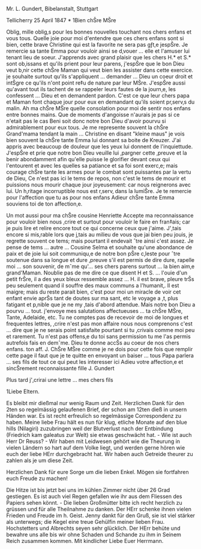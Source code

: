 Mr. L. Gundert, Bibelanstalt, Stuttgart

 Tellicherry 25 April 1847
 <Sonnt Jub.>*
1Bien chŠre MŠre

Oblig‚ mille oblig‚s pour les bonnes nouvelles touchant nos chers enfans et vous tous. Quelle joie pour moi d'entendre que ces chers enfans sont si bien, cette brave Christine qui est la favorite ne sera pas gƒt‚e jespŠre. Je remercie sa tante Emma pour vouloir ainsi se d‚vouer … elle et l'amuser lui tenant lieu de soeur. J'apprends avec grand plaisir que les chers H.<ermann>* et S.<amuel>* sont ob‚issans et qu'ils prient pour leur parens, j'espŠre que le bon Dieu veut b‚nir cette chŠre Maman qui veut bien les assister dans cette exercice. je souhaite surtout qu'ils s'appliquent … demander … Dieu un coeur droit et intŠgre ce qu'ils n'ont point re‡u de nature par leur MŠre. J'espŠre aussi qu'avant tout ils tachent de se rappeler leurs fautes de la journ‚e, les confessent … Dieu et en demandent pardon. C'est ce que leur chers papa et Maman font chaque jour pour eux en demandant qu'ils soient pr‚serv‚s du malin. Ah ma chŠre MŠre quelle consolation pour moi de sentir nos enfans entre bonnes mains. Que de moments d'angoisse n'aurais je pas si ce n'etait pas le cas Beni soit donc notre bon Dieu d'avoir pourvu si admirablement pour eux tous. Je me represente souvent la chŠre Grand'mama tendant la main … Christine en disant "kleine maus" je vois bien souvent la chŠre tante Emma lui donnant sa boite de Kreuzer. J'ai appris avec beaucoup de douleur que les yeux lui donnent de l'inquiettude. J'espŠre et prie que notre bon Dieu veuille lui ‚pargner cette ‚preuve et la benir abondamment afin qu'elle puisse le glorifier devant ceux qui l'entourent et avec les quelles sa patiance et sa foi sont exerc‚e; mais courage chŠre tante les armes pour le combat sont puissantes par la vertu de Dieu, Ce n'est pas ici le tems de repos, non c'est le tems de mourir et puissions nous mourir chaque jour joyeusement: car nous reignerons avec lui. Un h‚ritage incorruptible nous est r‚serv‚ dans la lumiŠre. Je te remercie pour l'affection que tu as pour nos enfans Adieur chŠre tante Emma souviens toi de ton affection‚e.

Un mot aussi pour ma chŠre cousine Henriette Accepte ma reconnaissance pour vouloir bien nous ‚crire et surtout pour vouloir le faire en fran‡ais; car je puis lire et relire encore tout ce qui concerne ceux que j'aime. J'‚tais encore si mis‚rable lors que j‚tais au milieu de vous que jai bien peu jouis, je regrette souvent ce tems; mais pourtant il endevait ˆtre ainsi c'est assez. Je pense de tems … autre … Cousine Selma et souhaite qu'une abondance de paix et de joie lui soit communiqu‚e de notre bon pŠre c‚leste pour ˆtre soutenue dans sa longue et dure ‚preuve s'il est permis de dire dure, rapelle moi … son souvenir, de mˆme qu'… ses chers parens surtout … la bien aim‚e grand'Maman. Noublie pas de me dire ce que disent H et S. … l'ouie d'un petit frŠre, il a des yeux bleux ressemble assez … H. il est brave, pleure trŠs peu seulement quand il souffre des maux communs a l'humanit‚. Il est maigre; mais du reste parait bien, c'est pour moi un miracle de voir cet enfant envie aprŠs tant de doutes sur ma sant‚ etc le voyage a ‚t‚ plus fatigant et p‚nible que je ne my ‚tais d'abord attendue. Mais notre bon Dieu a pourvu … tout. j'envoye mes salutations affectueuses … ta chŠre MŠre, Tante, Adelaide, etc. Tu ne comptes pas de recevoir de moi de longues et frequentes lettres, ‚crire n'est pas mon affaire nous nous comprenons c'est … dire que je ne serais point satisfaite pourtant si tu ‚crivais comme moi peu et rarement. Tu n'est pas offens‚e du toi sans permission tu me l'as permis autrefois fais en demˆme. Dieu te donne accŠs au coeur de nos chers enfans. ton aff. J. ChŠre MŠre comme je ne dois pour cette fois que remplir cette page il faut que je te quitte en envoyant un baiser … tous Papa parlera … ses fils de tout ce qui peut les interesser ici Adieu votre affection‚e et sincŠrement reconnaissante fille  J. Gundert

Plus tard j'‚crirai une lettre … mes chers fils

1Liebe Eltern.

Es bleibt mir dießmal nur wenig Raum und Zeit. Herzlichen Dank für den 2ten so regelmässig gelaufenen Brief, der schon am 12ten dieß in unsern Händen war. Es ist recht erfreulich so regelmässige Correspondenz zu haben. Meine liebe Frau hält es nun für klug, etliche Monate auf den blue hills (Nilagiri) zuzubringen weil der Blutverlust nach der Entbindung (Friedrich kam galeatus zur Welt) sie etwas geschwächt hat. - Wie ist auch Herr Dr Reuss? - Wir haben mit Leidwesen gehört wie die Theurung in vielen Ländern so hart auf dem Volke liegt, und werden gerne hören wie euch der liebe HErr durchgebracht hat. Wir haben auch Getreide theurer zu zahlen als je um diese Zeit.

Herzlichen Dank für eure Sorge um die lieben Enkel. Mögen sie fortfahren euch Freude zu machen!

Die Hitze ist bis jetzt bei uns im kühlen Zimmer nicht über 26 Grad gestiegen. Es ist auch viel Regen gefallen wie ihr aus dem Fliessen des Papiers sehen könnt. - Die lieben Großmütter bitte ich recht herzlich zu grüssen und für alle Theilnahme zu danken. Der HErr schenke ihnen vielen Frieden und Freude im h. Geist. Jenny dankt für den Gruß, sie ist viel stärker als unterwegs; die Kegel eine treue Gehülfin meiner lieben Frau. Hochstetters und Albrechts seyen sehr glücklich. Der HErr behüte und bewahre uns alle bis wir ohne Schaden und Schande zu ihm in Seinem Reich zusammen kommen. Mit kindlicher Liebe
 Euer Herrmann.
